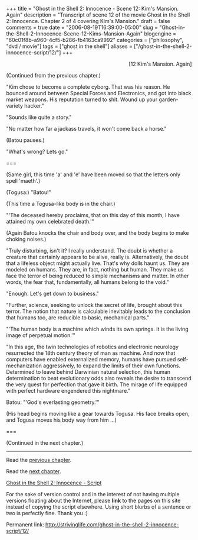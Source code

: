 +++
title = "Ghost in the Shell 2: Innocence - Scene 12: Kim's Mansion. Again"
description = "Transcript of scene 12 of the movie Ghost in the Shell 2: Innocence. Chapter 2 of 4 covering Kim's Mansion."
draft = false
comments = true
date = "2006-08-19T16:39:00-05:00"
slug = "Ghost-in-the-Shell-2-Innocence-Scene-12-Kims-Mansion-Again"
blogengine = "60c01f8b-a960-4cf5-b286-fb4163ca9992"
categories = ["philosophy", "dvd / movie"]
tags = ["ghost in the shell"]
aliases = ["/ghost-in-the-shell-2-innocence-script/12/"]
+++

<p style="text-align: right">
[12 Kim&#39;s Mansion. Again]
</p>
<p>
(Continued from the previous chapter.)
</p>
<p>
&quot;Kim chose to become a complete cyborg. That was his reason. He bounced around between Special Forces and Electronics, and got into black market weapons. His reputation turned to shit. Wound up your garden-variety hacker.&quot;
</p>
<p>
&quot;Sounds like quite a story.&quot;
</p>
<p>
&quot;No matter how far a jackass travels, it won&#39;t come back a horse.&quot;
</p>
<p>
(Batou pauses.)
</p>
<p>
&quot;What&#39;s wrong? Lets go.&quot;
</p>
<!--more-->
<p>
===<!--adsense-->
</p>
<p>
(Same girl, this time &#39;a&#39; and &#39;e&#39; have been moved so that the letters only spell &#39;maeth&#39;.)
</p>
<p>
(Togusa:) &quot;Batou!&quot;
</p>
<p>
(This time a Togusa-like body is in the chair.)
</p>
<p>
&quot;&#39;The deceased hereby proclaims, that on this day of this month, I have attained my own celebrated death.&#39;&quot;
</p>
<p>
(Again Batou knocks the chair and body over, and the body begins to make choking noises.)
</p>
<p>
&quot;Truly disturbing, isn&#39;t it? I really understand. The doubt is whether a creature that certainly appears to be alive, really is. Alternatively, the doubt that a lifeless object might actually live. That&#39;s why dolls haunt us. They are modeled on humans. They are, in fact, nothing but human. They make us face the terror of being reduced to simple mechanisms and matter. In other words, the fear that, fundamentally, all humans belong to the void.&quot;
</p>
<p>
&quot;Enough. Let&#39;s get down to business.&quot;
</p>
<p>
&quot;Further, science, seeking to unlock the secret of life, brought about this terror. The notion that nature is calculable inevitably leads to the conclusion that humans too, are reducible to basic, mechanical parts.&quot;
</p>
<p>
&quot;&#39;The human body is a machine which winds its own springs. It is the living image of perpetual motion.&#39;&quot;
</p>
<p>
&quot;In this age, the twin technologies of robotics and electronic neurology resurrected the 18th century theory of man as machine. And now that computers have enabled externalized memory, humans have pursued self-mechanization aggressively, to expand the limits of their own functions. Determined to leave behind Darwinian natural selection, this human determination to beat evolutionary odds also reveals the desire to transcend the very quest for perfection that gave it birth. The mirage of life equipped with perfect hardware engendered this nightmare.&quot;
</p>
<p>
Batou: &quot;&#39;God&#39;s everlasting geometry.&#39;&quot;
</p>
<p>
(His head begins moving like a gear towards Togusa.  His face breaks open, and Togusa moves his body way from him ...)
</p>
<p>
===
</p>
<p>
(Continued in the next chapter.)
</p>
<hr />
<p>
Read the <a href="http://strivinglife.com/ghost-in-the-shell-2-innocence-script/11/">previous chapter</a>.
</p>
<p>
Read the <a href="http://strivinglife.com/ghost-in-the-shell-2-innocence-script/13/">next chapter</a>.
</p>
<p>
<a href="http://strivinglife.com/ghost-in-the-shell-2-innocence-script/">Ghost in the Shell 2: Innocence - Script</a>
</p>
<div class="tip">
<p>
For the sake of version control and in the interest of not having multiple versions floating about the Internet, please <strong>link</strong> to the pages on this site instead of copying the script elsewhere. Using short blurbs of a sentence or two is perfectly fine.  Thank you :)
</p>
<p>
Permanent link: <a href="http://strivinglife.com/ghost-in-the-shell-2-innocence-script/12/">http://strivinglife.com/ghost-in-the-shell-2-innocence-script/12/</a>
</p>
</div>

